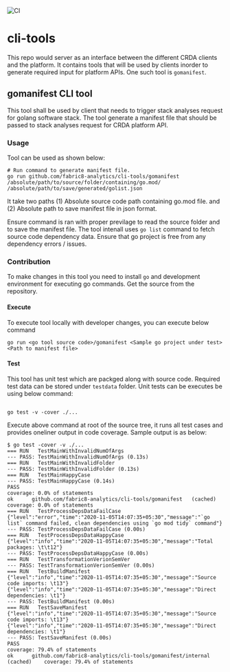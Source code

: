 ![CI](https://github.com/fabric8-analytics/cli-tools/workflows/CI/badge.svg)

# cli-tools
This repo would server as an interface between the different CRDA clients and the platform. It contains tools that will be used by clients inorder to generate required input for platform APIs. One such tool is `gomanifest`.

## gomanifest CLI tool
This tool shall be used by client that needs to trigger stack analyses request for golang software stack. The tool generate a manifest file that should be passed to stack analyses request for CRDA platform API. 

### Usage 
Tool can be used as shown below:

```
# Run command to generate manifest file.
go run github.com/fabric8-analytics/cli-tools/gomanifest /absolute/path/to/source/folder/containing/go.mod/ /absolute/path/to/save/generated/golist.json

```

It take two paths (1) Absolute source code path containing go.mod file. and (2) Absolute path to save manifest file in json format.

Ensure command is ran with proper previlage to read the source folder and to save the manifest file.
The tool intenall uses `go list` command to fetch source code dependency data. Ensure that go project is free from any dependency errors / issues.

### Contribution
To make changes in this tool you need to install `go` and development environment for executing go commands. Get the source from the repository.

#### Execute
To execute tool locally with developer changes, you can execute below command

```
go run <go tool source code>/gomanifest <Sample go project under test> <Path to manifest file>
```

#### Test
This tool has unit test which are packged along with source code. Required test data can be stored under `testdata` folder. Unit tests can be executes be using below command:

```

go test -v -cover ./...

```

Execute above command at root of the source tree, it runs all test cases and provides oneliner output in code coverage.
Sample output is as below:

```
$ go test -cover -v ./...
=== RUN   TestMainWithInvalidNumOfArgs
--- PASS: TestMainWithInvalidNumOfArgs (0.13s)
=== RUN   TestMainWithInvalidFolder
--- PASS: TestMainWithInvalidFolder (0.13s)
=== RUN   TestMainHappyCase
--- PASS: TestMainHappyCase (0.14s)
PASS
coverage: 0.0% of statements
ok  	github.com/fabric8-analytics/cli-tools/gomanifest	(cached)	coverage: 0.0% of statements
=== RUN   TestProcessDepsDataFailCase
{"level":"error","time":"2020-11-05T14:07:35+05:30","message":"`go list` command failed, clean dependencies using `go mod tidy` command"}
--- PASS: TestProcessDepsDataFailCase (0.00s)
=== RUN   TestProcessDepsDataHappyCase
{"level":"info","time":"2020-11-05T14:07:35+05:30","message":"Total packages: \t\t12"}
--- PASS: TestProcessDepsDataHappyCase (0.00s)
=== RUN   TestTransformationVerionSemVer
--- PASS: TestTransformationVerionSemVer (0.00s)
=== RUN   TestBuildManifest
{"level":"info","time":"2020-11-05T14:07:35+05:30","message":"Source code imports: \t13"}
{"level":"info","time":"2020-11-05T14:07:35+05:30","message":"Direct dependencies: \t1"}
--- PASS: TestBuildManifest (0.00s)
=== RUN   TestSaveManifest
{"level":"info","time":"2020-11-05T14:07:35+05:30","message":"Source code imports: \t13"}
{"level":"info","time":"2020-11-05T14:07:35+05:30","message":"Direct dependencies: \t1"}
--- PASS: TestSaveManifest (0.00s)
PASS
coverage: 79.4% of statements
ok  	github.com/fabric8-analytics/cli-tools/gomanifest/internal	(cached)	coverage: 79.4% of statements
```
